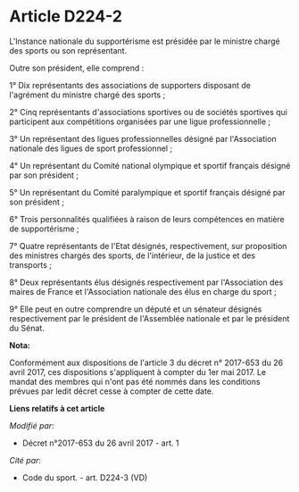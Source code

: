 # Article D224-2

L'Instance nationale du supportérisme est présidée par le ministre chargé des sports ou son représentant.

Outre son président, elle comprend :

1° Dix représentants des associations de supporters disposant de l'agrément du ministre chargé des sports ;

2° Cinq représentants d'associations sportives ou de sociétés sportives qui participent aux compétitions organisées par une
ligue professionnelle ;

3° Un représentant des ligues professionnelles désigné par l'Association nationale des ligues de sport professionnel ;

4° Un représentant du Comité national olympique et sportif français désigné par son président ;

5° Un représentant du Comité paralympique et sportif français désigné par son président ;

6° Trois personnalités qualifiées à raison de leurs compétences en matière de supportérisme ;

7° Quatre représentants de l'Etat désignés, respectivement, sur proposition des ministres chargés des sports, de l'intérieur,
de la justice et des transports ;

8° Deux représentants élus désignés respectivement par l'Association des maires de France et l'Association nationale des élus
en charge du sport ;

9° Elle peut en outre comprendre un député et un sénateur désignés respectivement par le président de l'Assemblée nationale
et par le président du Sénat.

**Nota:**

Conformément aux dispositions de l'article 3 du décret n° 2017-653 du 26 avril 2017, ces dispositions s'appliquent à compter
du 1er mai 2017. Le mandat des membres qui n'ont pas été nommés dans les conditions prévues par ledit décret cesse à compter
de cette date.

**Liens relatifs à cet article**

_Modifié par_:

  - Décret n°2017-653 du 26 avril 2017 - art. 1

_Cité par_:

  - Code du sport. - art. D224-3 (VD)

